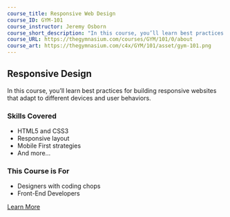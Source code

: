 ```yaml
---
course_title: Responsive Web Design
course_ID: GYM-101
course_instructor: Jeremy Osborn
course_short_description: "In this course, you’ll learn best practices for building responsive websites that adapt to different devices and user behaviors."
course_URL: https://thegymnasium.com/courses/GYM/101/0/about
course_art: https://thegymnasium.com/c4x/GYM/101/asset/gym-101.png
---
```


## Responsive Design

In this course, you’ll learn best practices for building responsive websites that adapt to different devices and user behaviors.

### Skills Covered

- HTML5 and CSS3
- Responsive layout
- Mobile First strategies
- And more…

### This Course is For

- Designers with coding chops
- Front-End Developers

[Learn More](https://thegymnasium.com/courses/GYM/101/0/about)
